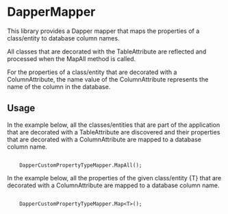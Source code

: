 # DapperMapper

This library provides a Dapper mapper that maps the properties of a class/entity to database column names. 

All classes that are decorated with the TableAttribute are reflected and processed when the MapAll method is called.

For the properties of a class/entity that are decorated with a ColumnAttribute, the name value of the ColumnAttribute represents the name of the column in the database.

## Usage

In the example below, all the classes/entities that are part of the application that are decorated with a TableAttribute are discovered and their properties that are decorated with a ColumnAttribute are mapped to a database column name.
```

	DapperCustomPropertyTypeMapper.MapAll();

```

In the example below, all the properties of the given class/entity {T} that are decorated with a ColumnAttribute are mapped to a database column name.
```

	DapperCustomPropertyTypeMapper.Map<T>();

```